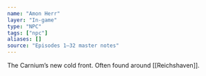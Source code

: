 ```yaml
---
name: "Amon Herr"
layer: "In-game"
type: "NPC"
tags: ["npc"]
aliases: []
source: "Episodes 1–32 master notes"
---
```

The Carnium’s new cold front. Often found around [[Reichshaven]].
